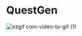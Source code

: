 # QuestGen

![ezgif com-video-to-gif (1)](https://github.com/BrentCleary/QuestGen/assets/69173728/3cb7a127-b313-4a46-bcb7-b9e9dc7e0e6c)
